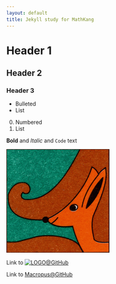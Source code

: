```yaml
---
layout: default
title: Jekyll study for MathKang
---
```


# Header 1
## Header 2
### Header 3

- Bulleted
- List

0. Numbered
0. List

**Bold** and _Italic_ and `Code` text

![Kanga](/img/kanga.png)

Link to [![LOGO](https://mathkang.bizml.ru/kenguru_logo.png)@GitHub](https://mathkang.bizml.ru)

Link to [Macropus@GitHub](https://macropus.bizml.ru)
